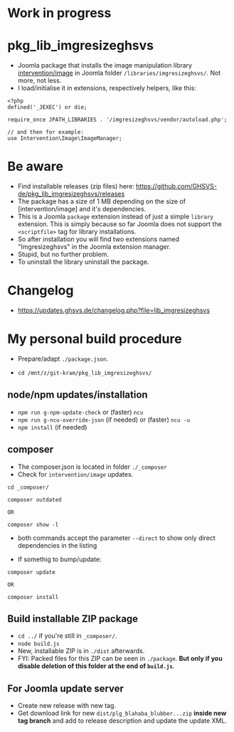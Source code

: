 # Work in progress

# pkg_lib_imgresizeghsvs
- Joomla package that installs the image manipulation library [intervention/image](https://github.com/intervention/image) in Joomla folder `/libraries/imgresizeghsvs/`. Not more, not less.
- I load/initialise it in extensions, respectively helpers, like this:

```
<?php
defined('_JEXEC') or die;

require_once JPATH_LIBRARIES . '/imgresizeghsvs/vendor/autoload.php';

// and then for example:
use Intervention\Image\ImageManager;

```
# Be aware
- Find installable releases (zip files) here: https://github.com/GHSVS-de/pkg_lib_imgresizeghsvs/releases
- The package has a size of 1 MB depending on the size of [intervention/image] and it's dependencies.
- This is a Joomla `package` extension instead of just a simple `library` extension. This is simply because so far Joomla does not support the `<scriptfile>` tag for library installations.
- So after installation you will find two extensions named "Imgresizeghsvs" in the Joomla extension manager.
- Stupid, but no further problem.
- To uninstall the library uninstall the package.

# Changelog
- https://updates.ghsvs.de/changelog.php?file=lib_imgresizeghsvs

# My personal build procedure
- Prepare/adapt `./package.json`.

- `cd /mnt/z/git-kram/pkg_lib_imgresizeghsvs/`

## node/npm updates/installation
- `npm run g-npm-update-check` or (faster) `ncu`
- `npm run g-ncu-override-json` (if needed) or (faster) `ncu -u`
- `npm install` (if needed)

## composer
- The composer.json is located in folder `./_composer`
- Check for `intervention/image` updates.

```
cd _composer/

composer outdated

OR

composer show -l
```
- both commands accept the parameter `--direct` to show only direct dependencies in the listing

- If somethig to bump/update:

```
composer update

OR

composer install
```

## Build installable ZIP package
- `cd ../` if you're still in `_composer/`.
- `node build.js`
- New, installable ZIP is in `./dist` afterwards.
- FYI: Packed files for this ZIP can be seen in `./package`. **But only if you disable deletion of this folder at the end of `build.js`**.

## For Joomla update server
- Create new release with new tag.
- Get download link for new `dist/plg_blahaba_blubber...zip` **inside new tag branch** and add to release description and update the update XML.
